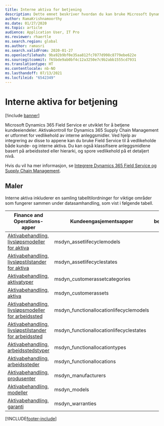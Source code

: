 ```yaml
---
title: Interne aktiva for betjening
description: Dette emnet beskriver hvordan du kan bruke Microsoft Dynamics 365 Field Service til å vedlikeholde både kundeaktiva og interne aktiva.
author: RamaKrishnamoorthy
ms.date: 01/27/2020
ms.topic: article
audience: Application User, IT Pro
ms.reviewer: rhaertle
ms.search.region: global
ms.author: ramasri
ms.search.validFrom: 2020-01-27
ms.openlocfilehash: 9ba92b9bf0e35aa812fc7077d998c8779ebe622e
ms.sourcegitcommit: f65bde9ab0bf4c12a3250e7c9b2abb1555cd7931
ms.translationtype: HT
ms.contentlocale: nb-NO
ms.lasthandoff: 07/13/2021
ms.locfileid: "6542349"
---
```

# <a name="in-house-assets-for-servicing"></a>Interne aktiva for betjening

[!include [banner](../../includes/banner.md)]

Microsoft Dynamics 365 Field Service er utviklet for å betjene kundeeiendeler. Aktivakontroll for Dynamics 365 Supply Chain Management er utformet for vedlikehold av interne anleggsmidler. Ved hjelp av integrering av disse to appene kan du bruke Field Service til å vedlikeholde både kunde- og interne aktiva. Du kan også klassifisere anleggsmidlene basert på arbeidssted eller hierarki, og spore vedlikehold på et detaljert nivå.

Hvis du vil ha mer informasjon, se [Integrere Dynamics 365 Field Service og Supply Chain Management](/dynamics365/field-service/supply-chain-field-service-integration).

## <a name="templates"></a>Maler

Interne aktiva inkluderer en samling tabelltilordninger for viktige områder som fungerer sammen under datasamhandling, som vist i følgende tabell.

| Finance and Operations-apper | Kundeengasjementsapper | beskrivelse |
|-----------------------------|-----------------------------------|-------------|
[Aktivabehandling, livsløpsmodeller for aktiva](mapping-reference.md#119) | msdyn_assetlifecyclemodels | |
[Aktivabehandling, livsløpstilstander for aktiva](mapping-reference.md#120) | msdyn_assetlifecyclestates | |
[Aktivabehandling, aktivatyper](mapping-reference.md#124) | msdyn_customerassetcategories | |
[Aktivabehandling, aktiva](mapping-reference.md#125) | msdyn_customerassets | |
[Aktivabehandling, livsløpsmodeller for arbeidssted](mapping-reference.md#134) | msdyn_functionallocationlifecyclemodels | |
[Aktivabehandling, livsløpstilstander for arbeidssted](mapping-reference.md#135) | msdyn_functionallocationlifecyclestates | |
[Aktivabehandling, arbeidsstedstyper](mapping-reference.md#137) | msdyn_functionallocationtypes | |
[Aktivabehandling, arbeidssteder](mapping-reference.md#136) | msdyn_functionallocations | |
[Aktivabehandling, produsenter](mapping-reference.md#153) | msdyn_manufacturers | |
[Aktivabehandling, modeller](mapping-reference.md#154) | msdyn_models | |
[Aktivabehandling, garanti](mapping-reference.md#209) | msdyn_warranties | |

[!INCLUDE[footer-include](../../../../includes/footer-banner.md)]
